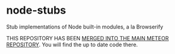# node-stubs
Stub implementations of Node built-in modules, a la Browserify

THIS REPOSITORY HAS BEEN [MERGED INTO THE MAIN METEOR REPOSITORY](https://github.com/meteor/meteor/tree/devel/npm-packages/meteor-node-stubs). You will find the up to date code there.
